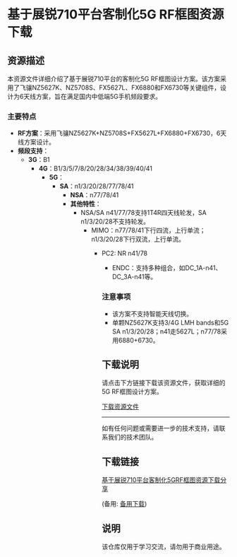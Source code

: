 # 基于展锐710平台客制化5G RF框图资源下载

## 资源描述

本资源文件详细介绍了基于展锐710平台的客制化5G RF框图设计方案。该方案采用了飞骧NZ5627K、NZ5708S、FX5627L、FX6880和FX6730等关键组件，设计为6天线方案，旨在满足国内中低端5G手机频段要求。

### 主要特点

- **RF方案**：采用飞骧NZ5627K+NZ5708S+FX5627L+FX6880+FX6730，6天线方案设计。
- **频段支持**：
  - **3G**：B1
    - **4G**：B1/3/5/7/8/20/28/34/38/39/40/41
      - **5G**：
          - **SA**：n1/3/20/28/77/78/41
              - **NSA**：n77/78/41
              - **其他特性**：
                - NSA/SA n41/77/78支持1T4R四天线轮发，SA n1/3/20/28不支持轮发。
                  - MIMO：n77/78/41下行四流，上行单流；n1/3/20/28下行双流，上行单流。
                    - PC2: NR n41/78
                      - ENDC：支持多种组合，如DC_1A-n41、DC_3A-n41等。

                      ### 注意事项

                      - 该方案不支持智能天线切换。
                      - 单颗NZ5627K支持3/4G LMH bands和5G SA n1/3/20/28；n41走5627L；n77/78采用6880+6730。

                      ## 下载说明

                      请点击下方链接下载该资源文件，获取详细的5G RF框图设计方案。

                      [下载资源文件](#)

                      ---

                      如有任何问题或需要进一步的技术支持，请联系我们的技术团队。

                      ## 下载链接
                      [基于展锐710平台客制化5GRF框图资源下载分享](https://pan.quark.cn/s/76032f7a5963) 

                      (备用: [备用下载](https://pan.baidu.com/s/1y_HAXokfVZkvvArOwWEMeQ?pwd=1234))

                      ## 说明

                      该仓库仅用于学习交流，请勿用于商业用途。
